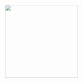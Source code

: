  <div>
  <a href="https://github.com/igorpaiva">
  <img height="240em" src="https://github-readme-stats.vercel.app/api/top-langs/?username=igorpaiva&layout=compact&langs_count=7"/> 
</div>

